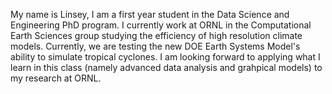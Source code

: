 My name is Linsey, I am a first year student in the Data Science and Engineering PhD program. I currently work at ORNL in the Computational Earth Sciences group studying the efficiency of high resolution climate models. Currently, we are testing the new DOE Earth Systems Model's ability to simulate tropical cyclones. I am looking forward to applying what I learn in this class (namely advanced data analysis and grahpical models) to my research at ORNL.
